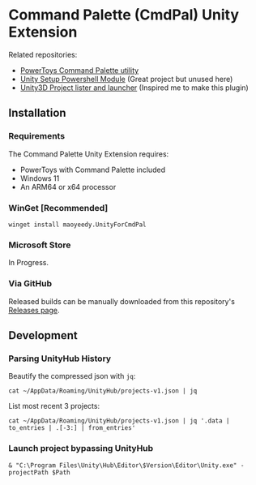 # Command Palette (CmdPal) Unity Extension

Related repositories:

* [PowerToys Command Palette utility](https://github.com/microsoft/PowerToys/tree/main/src/modules/cmdpal)
* [Unity Setup Powershell Module](https://github.com/microsoft/unitysetup.powershell) (Great project but unused here)
* [Unity3D Project lister and launcher](https://github.com/falldeaf/unity-flowlauncher) (Inspired me to make this plugin)

## Installation

### Requirements
The Command Palette Unity Extension requires:
* PowerToys with Command Palette included
* Windows 11
* An ARM64 or x64 processor

### WinGet [Recommended]

`winget install maoyeedy.UnityForCmdPal `

### Microsoft Store

In Progress.

### Via GitHub

Released builds can be manually downloaded from this repository's [Releases page](https://github.com/maoyeedy/CmdPalUnityExtension/releases).


## Development

### Parsing UnityHub History
Beautify the compressed json with `jq`:
```
cat ~/AppData/Roaming/UnityHub/projects-v1.json | jq
```
List most recent 3 projects:
```
cat ~/AppData/Roaming/UnityHub/projects-v1.json | jq '.data | to_entries | .[-3:] | from_entries'
```

### Launch project bypassing UnityHub
```
& "C:\Program Files\Unity\Hub\Editor\$Version\Editor\Unity.exe" -projectPath $Path
```
